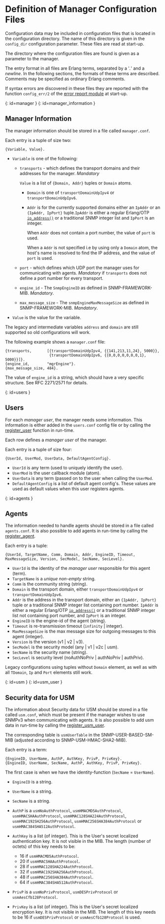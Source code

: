 # Definition of Manager Configuration Files

Configuration data may be included in configuration files that is located in the configuration directory. The name of this directory is given in the `config_dir` configuration parameter. These files are read at start-up.

The directory where the configuration files are found is given as a parameter to the manager.

The entry format in all files are Erlang terms, separated by a '*.*' and a *newline*. In the following sections, the formats of these terms are described. Comments may be specified as ordinary Erlang comments.

If syntax errors are discovered in these files they are reported with the function `config_err/2` of the [error report module](`m:snmpa_error_report`) at start-up.

[](){: id=manager }
[](){: id=manager_information }
## Manager Information

The manager information should be stored in a file called `manager.conf`.

Each entry is a tuple of size two:

`{Variable, Value}.`

* `Variable` is one of the following:

  * `transports` \- which defines the transport domains and their addresses for the manager. *Mandatory*

    `Value` is a list of `{Domain, Addr}` tuples or `Domain` atoms.

    * `Domain` is one of `transportDomainUdpIpv4` or `transportDomainUdpIpv6`.
    * `Addr` is for the currently supported domains either an `IpAddr` or an `{IpAddr, IpPort}` tuple.`IpAddr` is either a regular Erlang/OTP [`ip_address()`](`t:inet:ip_address/0`) or a traditional SNMP integer list and `IpPort` is an integer.

      When `Addr` does not contain a port number, the value of `port` is used.

      When a `Addr` is not specified i.e by using only a `Domain` atom, the host's name is resolved to find the IP address, and the value of `port` is used.
  * `port` \- which defines which UDP port the manager uses for communicating with agents. *Mandatory* if `transports` does not define a port number for every transport.
  * `engine_id` \- The `SnmpEngineID` as defined in SNMP-FRAMEWORK-MIB. *Mandatory*.
  * `max_message_size` \- The `snmpEngineMaxMessageSize` as defined in SNMP-FRAMEWORK-MIB. *Mandatory*.
* `Value` is the value for the variable.

The legacy and intermediate variables `address` and `domain` are still supported so old configurations will work.

The following example shows a `manager.conf` file:

```text
{transports,       [{transportDomainUdpIpv4, {{141,213,11,24}, 5000}},
                    {transportDomainUdpIpv6, {{0,0,0,0,0,0,0,1}, 5000}}]}.
{engine_id,        "mgrEngine"}.
{max_message_size, 484}.
```

The value of `engine_id` is a string, which should have a very specific structure. See RFC 2271/2571 for details.

[](){: id=users }
## Users

For each *manager user*, the manager needs some information. This information is either added in the `users.conf` config file or by calling the [register_user](`m:snmpm#register_user`) function in run-time.

Each row defines a *manager user* of the manager.

Each entry is a tuple of size four:

`{UserId, UserMod, UserData, DefaultAgentConfig}.`

* `UserId` is any term (used to uniquely identify the user).
* `UserMod` is the user callback module (atom).
* `UserData` is any term (passed on to the user when calling the `UserMod`.
* `DefaultAgentConfig` is a list of default agent config's. These values are used as default values when this user registers agents.

[](){: id=agents }
## Agents

The information needed to handle agents should be stored in a file called `agents.conf`. It is also possible to add agents in run-time by calling the [register_agent](`m:snmpm#register_agent`).

Each entry is a tuple:

`{UserId, TargetName, Comm, Domain, Addr, EngineID, Timeout, MaxMessageSize, Version, SecModel, SecName, SecLevel}.`

* `UserId` is the identity of the *manager user* responsible for this agent (term).
* `TargetName` is a *unique* *non-empty* string.
* `Comm` is the community string (string).
* `Domain` is the transport domain, either `transportDomainUdpIpv4` or `transportDomainUdpIpv6`.
* `Addr` is the address in the transport domain, either an `{IpAddr, IpPort}` tuple or a traditional SNMP integer list containing port number. `IpAddr` is either a regular Erlang/OTP [`ip_address()`](`t:inet:ip_address/0`) or a traditional SNMP integer list not containing port number, and `IpPort` is an integer.
* `EngineID` is the engine-id of the agent (string).
* `Timeout` is re-transmission timeout (`infinity` | integer).
* `MaxMessageSize` is the max message size for outgoing messages to this agent (integer).
* `Version` is the version (v1 | v2 | v3).
* `SecModel` is the security model (any | v1 | v2c | usm).
* `SecName` is the security name (string).
* `SecLevel` is security level (noAuthNoPriv | authNoPriv | authPriv).

Legacy configurations using tuples without `Domain` element, as well as with all `TDomain`, `Ip` and `Port` elements still work.

[](){: id=usm }
[](){: id=usm_user }
## Security data for USM

The information about Security data for USM should be stored in a file called `usm.conf`, which must be present if the manager wishes to use SNMPv3 when communicating with agents. It is also possible to add usm data in run-time by calling the [register_usm_user](`m:snmpm#register_usm_user`).

The corresponding table is `usmUserTable` in the SNMP-USER-BASED-SM-MIB (adjusted according to SNMP-USM-HMAC-SHA2-MIB).

Each entry is a term:

`{EngineID, UserName, AuthP, AuthKey, PrivP, PrivKey}.`  
`{EngineID, UserName, SecName, AuthP, AuthKey, PrivP, PrivKey}.`

The first case is when we have the identity-function (`SecName` = `UserName`).

* `EngineID` is a string.
* `UserName` is a string.
* `SecName` is a string.
* `AuthP` is a `usmNoAuthProtocol`, `usmHMACMD5AuthProtocol`, `usmHMACSHAAuthProtocol`, `usmHMAC128SHA224AuthProtocol`, `usmHMAC192SH256AuthProtocol`, `usmHMAC256SHA384AuthProtocol` or `usmHMAC384SHA512AuthProtocol`.
* `AuthKey` is a list (of integer). This is the User's secret localized authentication key. It is not visible in the MIB. The length (number of octets) of this key needs to be:

  * 16 if `usmHMACMD5AuthProtocol`.
  * 20 if `usmHMACSHAAuthProtocol`.
  * 28 if `usmHMAC128SHA224AuthProtocol`.
  * 32 if `usmHMAC192SHA256AuthProtocol`.
  * 48 if `usmHMAC256SHA384AuthProtocol`.
  * 64 if `usmHMAC384SHA512AuthProtocol`.
* `PrivP` is a `usmNoPrivProtocol`, `usmDESPrivProtocol` or `usmAesCfb128Protocol`.
* `PrivKey` is a list (of integer). This is the User's secret localized encryption key. It is not visible in the MIB. The length of this key needs to be 16 if `usmDESPrivProtocol` or `usmAesCfb128Protocol` is used.
